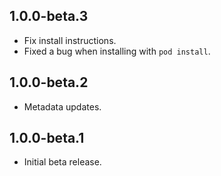 ## 1.0.0-beta.3

* Fix install instructions.
* Fixed a bug when installing with `pod install`.

## 1.0.0-beta.2

* Metadata updates.

## 1.0.0-beta.1

* Initial beta release.

